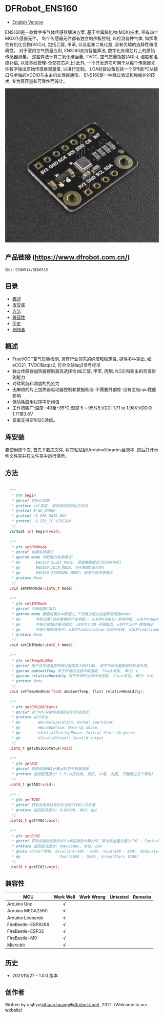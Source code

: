 # DFRobot_ENS160
* [English Version](./README.md)

ENS160是一款数字多气体传感器解决方案, 基于金属氧化物(MOX)技术, 带有四个MOX传感器元件。
每个传感器元件都有独立的热板控制, 以检测各种气体, 如挥发性有机化合物(VOCs), 包括乙醇, 甲苯, 以及氢和二氧化氮, 具有优越的选择性和准确性。
对于室内空气质量应用, ENS160支持智能算法, 数字化处理芯片上的原始传感器测量。
这些算法计算二氧化碳当量, TVOC, 空气质量指数(AQIs), 湿度和温度补偿, 以及基线管理-全部在芯片上!
此外, 一个开发选项可用于从每个传感器元件数字输出原始传感器测量值, 以进行定制。
LGA封装设备包括一个SPI或I²C从接口与单独的VDDIO与主主机处理器通信。
ENS160是一种经过验证和免维护的技术, 专为高容量和可靠性而设计。

![产品实物图](./resources/images/ENS160.png)


## 产品链接 (https://www.dfrobot.com.cn/)
    SKU：SEN0514/SEN0515

## 目录

* [概述](#概述)
* [库安装](#库安装)
* [方法](#方法)
* [兼容性](#兼容性)
* [历史](#历史)
* [创作者](#创作者)


## 概述

* TrueVOC™空气质量检测, 具有行业领先的纯度和稳定性, 提供多种输出, 如eCO21, TVOC和aqis2, 符合全球iaq3信号标准
* 独立传感器加热器控制最高选择性(如乙醇, 甲苯, 丙酮, NO2)和突出的背景辨别能力
* 对硅氧烷和湿度的免疫力
* 无麻烦的片上加热器驱动器控制和数据处理-不需要外部库-没有主板cpu性能影响
* 低功耗应用程序中断阈值
* 工作范围广:温度:-40至+85°C;湿度:5 ~ 95%5;VDD: 1.71 to 1.98V;VDDIO 1.71至3.6V
* 该库支持SPI/I2C通信。


## 库安装

要使用这个库, 首先下载库文件, 将其粘贴到\Arduino\libraries目录中, 然后打开示例文件夹并在文件夹中运行演示。


## 方法

```C++

  /**
   * @fn begin
   * @brief 初始化函数
   * @return int类型, 表示返回初始化的状态
   * @retval 0 NO_ERROR
   * @retval -1 ERR_DATA_BUS
   * @retval -2 ERR_IC_VERSION
   */
  virtual int begin(void);

  /**
   * @fn setPWRMode
   * @brief 设置电源模式
   * @param mode 可配置的电源模式:
   * @n       ENS160_SLEEP_MODE: 深度睡眠模式(低功耗待机)
   * @n       ENS160_IDLE_MODE: 空闲模式(低功耗)
   * @n       ENS160_STANDARD_MODE: 标准气体传感模式
   * @return None
   */
  void setPWRMode(uint8_t mode);

  /**
   * @fn setINTMode
   * @brief 中断配置(INT)
   * @param mode 需要设置的中断模式,下列模式经过或运算后得到mode:
   * @n       中断设置(有新数据时产生中断): eINTModeDIS-禁用中断, eINTModeEN-启用中断
   * @n       中断引脚输出驱动模式: eINTPinOD-开漏输出, eINTPinPP-推挽输出
   * @n       中断引脚有效电平: eINTPinActiveLow-低电平有效, eINTPinActiveHigh-高电平有效
   * @return None
   */
  void setINTMode(uint8_t mode);

  /**
   * @fn setTempAndHum
   * @brief 用户将环境温度和相对湿度写入ENS160, 用于气体测量数据的校准补偿。
   * @param ambientTemp 用于补偿的当前环境温度, float类型, 单位: C
   * @param relativeHumidity 用于补偿的当前环境温度, float类型, 单位: %rH
   * @return None
   */
  void setTempAndHum(float ambientTemp, float relativeHumidity);

  /**
   * @fn getENS160Status
   * @brief 这个API获取传感器的运行状态信息
   * @return 运行状态:
   * @n        eNormalOperation: Normal operation; 
   * @n        eWarmUpPhase: Warm-Up phase; 
   * @n        eInitialStartUpPhase: Initial Start-Up phase; 
   * @n        eInvalidOutput: Invalid output
   */
  uint8_t getENS160Status(void);

  /**
   * @fn getAQI
   * @brief 获取根据UBA计算出的空气质量指数
   * @return 返回值范围为: 1-5(对应优秀, 良好, 中等, 贫困, 不健康这五个等级)
   */
  uint8_t getAQI(void);

  /**
   * @fn getTVOC
   * @brief 获取总挥发性有机化合物(TVOC)的浓度
   * @return 返回值范围为: 0–65000, 单位: ppb
   */
  uint16_t getTVOC(void);

  /**
   * @fn getECO2
   * @brief 获取根据检测到的VOCs和氢报告计算出的二氧化碳当量浓度(eCO2 – Equivalent CO2)
   * @return 返回值范围为: 400–65000, 单位: ppm
   * @note 分为五个等级: Excellent(400 - 600), Good(600 - 800), Moderate(800 - 1000), 
   * @n                  Poor(1000 - 1500), Unhealthy(> 1500)
   */
  uint16_t getECO2(void);

```


## 兼容性

MCU                | Work Well    | Work Wrong   | Untested    | Remarks
------------------ | :----------: | :----------: | :---------: | :----:
Arduino Uno        |      √       |              |             |
Arduino MEGA2560   |      √       |              |             |
Arduino Leonardo   |      √       |              |             |
FireBeetle-ESP8266 |      √       |              |             |
FireBeetle-ESP32   |      √       |              |             |
FireBeetle-M0      |      √       |              |             |
Micro:bit          |      √       |              |             |


## 历史

- 2021/10/27 - 1.0.0 版本


## 创作者

Written by qsjhyy(yihuan.huang@dfrobot.com), 2021. (Welcome to our [website](https://www.dfrobot.com/))

